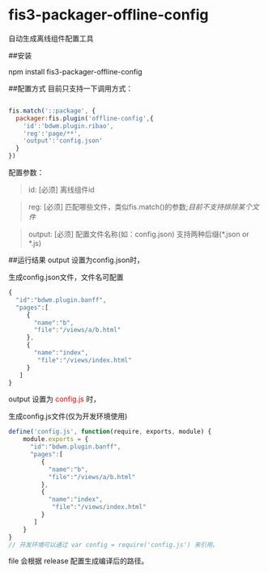 # fis3-packager-offline-config
自动生成离线组件配置工具

##安装

npm install fis3-packager-offline-config

##配置方式
目前只支持一下调用方式：

```javascript

fis.match('::package', {
  packager:fis.plugin('offline-config',{
    'id':'bdwm.plugin.ribao',
 	'reg':'page/**',
    'output':'config.json'
  }
})

```
配置参数：
	
>id:    [必须]  离线组件id

>reg:   [必须] 匹配哪些文件，类似fis.match()的参数;*目前不支持排除某个文件*

>output: [必须] 配置文件名称(如：config.json) 支持两种后缀(*.json or *.js)


##运行结果
output 设置为config.json时，

生成config.json文件，文件名可配置

```javascript
{
  "id":"bdwm.plugin.banff",
  "pages":[
	 {
	   "name":"b",
	   "file":"/views/a/b.html"
	 },
	 {
	   "name":"index",
		"file":"/views/index.html"
	 }
   ]
}

```
output 设置为 <font style="color:red">config.js</font> 时，

生成config.js文件(仅为开发环境使用)

```javascript
define('config.js', function(require, exports, module) {
	module.exports = {
	  "id":"bdwm.plugin.banff",
	  "pages":[
		 {
		   "name":"b",
		   "file":"/views/a/b.html"
		 },
		 {
		   "name":"index",
			"file":"/views/index.html"
		 }
	   ]
	}
}
// 开发环境可以通过 var config = require('config.js') 来引用。
```
file 会根据 release 配置生成编译后的路径。
